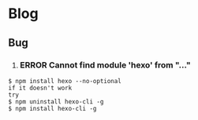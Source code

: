 # Blog

## Bug

1. ### ERROR Cannot find module 'hexo' from "..."
```
$ npm install hexo --no-optional
if it doesn't work
try
$ npm uninstall hexo-cli -g
$ npm install hexo-cli -g
```